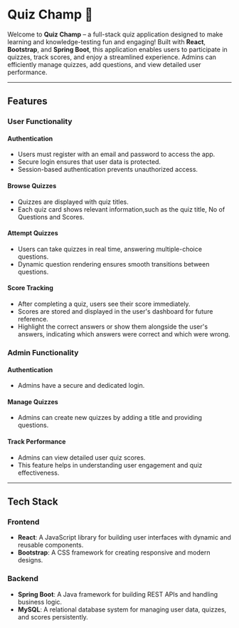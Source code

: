 # Quiz Champ 🎉

Welcome to **Quiz Champ** – a full-stack quiz application designed to make learning and knowledge-testing fun and engaging! Built with **React**, **Bootstrap**, and **Spring Boot**, this application enables users to participate in quizzes, track scores, and enjoy a streamlined experience. Admins can efficiently manage quizzes, add questions, and view detailed user performance.

---

## Features

### User Functionality

#### Authentication
- Users must register with an email and password to access the app.
- Secure login ensures that user data is protected.
- Session-based authentication prevents unauthorized access.

#### Browse Quizzes
- Quizzes are displayed with quiz titles.
- Each quiz card shows relevant information,such as the quiz title, No of Questions and Scores.

#### Attempt Quizzes
- Users can take quizzes in real time, answering multiple-choice questions.
- Dynamic question rendering ensures smooth transitions between questions.

#### Score Tracking
- After completing a quiz, users see their score immediately.
- Scores are stored and displayed in the user's dashboard for future reference.
- Highlight the correct answers or show them alongside the user's answers, indicating which answers were correct and which were wrong.

### Admin Functionality

#### Authentication
- Admins have a secure and dedicated login.


#### Manage Quizzes
- Admins can create new quizzes by adding a title and providing questions.


#### Track Performance
- Admins can view detailed user quiz scores.
- This feature helps in understanding user engagement and quiz effectiveness.

---

## Tech Stack

### Frontend
- **React**: A JavaScript library for building user interfaces with dynamic and reusable components.
- **Bootstrap**: A CSS framework for creating responsive and modern designs.

### Backend
- **Spring Boot**: A Java framework for building REST APIs and handling business logic.
- **MySQL**: A relational database system for managing user data, quizzes, and scores persistently.

